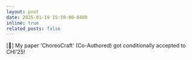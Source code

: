 ```yaml
---
layout: post
date: 2025-01-19 15:59:00-0400
inline: true
related_posts: false
---
```


[🎉] My paper 'ChoreoCraft' (Co-Authored) got conditionally accepted to CHI'25!
